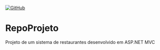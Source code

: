 
[![GitHub](https://img.shields.io/github/license/mashape/apistatus.svg)](https://github.com/carloaug/RepoProjeto)


# RepoProjeto

Projeto de um sistema de restaurantes desenvolvido em ASP.NET MVC


